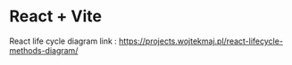 # React + Vite

React life cycle diagram link : https://projects.wojtekmaj.pl/react-lifecycle-methods-diagram/